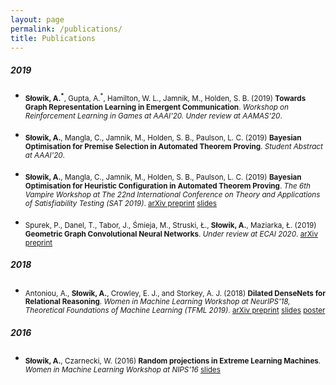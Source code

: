 ```yaml
---
layout: page
permalink: /publications/
title: Publications
---
```


##### 2019

* <sub>**Słowik, A.<sup>*</sup>**, Gupta, A.<sup>*</sup>, Hamilton, W. L., Jamnik, M., Holden, S. B. (2019) **Towards Graph Representation Learning in Emergent Communication**. *Workshop on Reinforcement Learning in Games at AAAI'20. Under review at AAMAS'20*.</sub> 

* <sub>**Słowik, A.**, Mangla, C., Jamnik, M., Holden, S. B., Paulson, L. C. (2019) **Bayesian Optimisation for Premise Selection in Automated Theorem Proving**. *Student Abstract at AAAI'20*. </sub>

* <sub>**Słowik, A.**, Mangla, C., Jamnik, M., Holden, S. B., Paulson, L. C. (2019) **Bayesian Optimisation for Heuristic Configuration in Automated Theorem Proving**. *The 6th Vampire Workshop at The 22nd International Conference on Theory and Applications of Satisfiability Testing (SAT 2019)*. [arXiv preprint](https://arxiv.org/pdf/1909.09137.pdf) [slides](https://www.dropbox.com/s/f3jb7z7bqrv2b3v/bo_lisbon.pdf?dl=0)</sub>

* <sub>Spurek, P., Danel, T., Tabor, J., Śmieja, M., Struski, Ł., **Słowik, A.**, Maziarka, Ł. (2019) **Geometric Graph Convolutional Neural Networks**. *Under review at ECAI 2020*. [arXiv preprint](https://arxiv.org/pdf/1909.05310.pdf)</sub>

##### 2018

* <sub>Antoniou, A., **Słowik, A.**, Crowley, E. J., and Storkey, A. J. (2018) **Dilated DenseNets for Relational Reasoning**. *Women in Machine Learning Workshop at NeurIPS'18, Theoretical Foundations of Machine Learning (TFML 2019)*. [arXiv preprint](https://arxiv.org/pdf/1811.00410.pdf) [slides](https://www.dropbox.com/s/agauohqy2gw436n/AI_lunch.pdf?dl=0) [poster](https://www.dropbox.com/s/8wucj3reyj2anlp/dil_poster.pdf?dl=0)</sub>

##### 2016

* <sub>**Słowik, A.**, Czarnecki, W. (2016) **Random projections in Extreme Learning Machines**. *Women in Machine Learning Workshop at NIPS'16* [slides](https://www.dropbox.com/s/9lnlz8ny3qch7ej/Extreme_Learning_Machines-2.pdf?dl=0)

    
    



